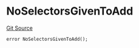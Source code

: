 # NoSelectorsGivenToAdd
[Git Source](https://github.com/thrackle-io/tron/blob/90f80c15b8a320b76e44e84890aab8b010252d59/src/protocol/economic/ruleProcessor/RuleProcessorDiamondLib.sol)


```solidity
error NoSelectorsGivenToAdd();
```

